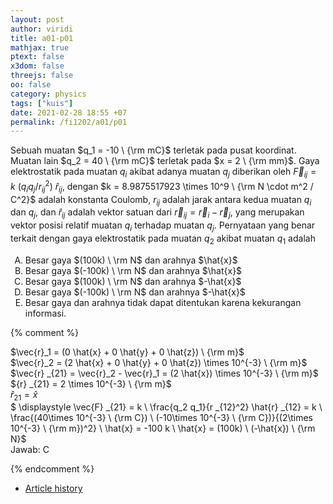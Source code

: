 ```yaml
---
layout: post
author: viridi
title: a01-p01
mathjax: true
ptext: false
x3dom: false
threejs: false
oo: false
category: physics
tags: ["kuis"]
date: 2021-02-28 18:55 +07
permalink: /fi1202/a01/p01
---
```

Sebuah muatan $q_1 = -10 \ {\rm mC}$ terletak pada pusat koordinat. Muatan lain $q_2 = 40 \ {\rm mC}$ terletak pada $x = 2 \ {\rm mm}$. Gaya elektrostatik pada muatan $q_i$ akibat adanya muatan $q_j$ diberikan oleh $\vec{F} _{ij} = k \ (q_i q_j / r _{ij}^2) \ \hat{r} _{ij}$, dengan $k = 8.9875517923 \times 10^9 \ {\rm N \cdot m^2 / C^2}$ adalah konstanta Coulomb, $r _{ij}$ adalah jarak antara kedua muatan $q_i$ dan $q_j$, dan $\hat{r} _{ij}$ adalah vektor satuan dari $\vec{r} _{ij} = \vec{r}_i -  \vec{r}_j$, yang merupakan vektor posisi relatif muatan $q_i$ terhadap muatan $q_j$. Pernyataan yang benar terkait dengan gaya elektrostatik pada muatan $q_2$ akibat muatan $q_1$ adalah
<ol type="A">
<li>Besar gaya $(100k) \ \rm N$ dan arahnya $\hat{x}$</li>
<li>Besar gaya $(-100k) \ \rm N$ dan arahnya $\hat{x}$</li>
<li>Besar gaya $(100k) \ \rm N$ dan arahnya $-\hat{x}$</li>
<li>Besar gaya $(-100k) \ \rm N$ dan arahnya $-\hat{x}$</li>
<li>Besar gaya dan arahnya tidak dapat ditentukan karena kekurangan informasi.</li>
</ol>

{% comment %}

$\vec{r}_1 = (0 \hat{x} + 0 \hat{y} + 0 \hat{z}) \ {\rm m}$ \
$\vec{r}_2 = (2 \hat{x} + 0 \hat{y} + 0 \hat{z}) \times 10^{-3} \ {\rm m}$ \
$\vec{r} _{21} = \vec{r}_2 - \vec{r}_1 = (2 \hat{x}) \times 10^{-3} \ {\rm m}$ \
${r} _{21} = 2 \times 10^{-3} \ {\rm m}$ \
$\hat{r} _{21} = \hat{x}$ \
$ \displaystyle \vec{F} _{21} = k \ \frac{q_2 q_1}{r _{12}^2} \hat{r} _{12} = k \ \frac{(40\times 10^{-3} \ {\rm C}) \ (-10\times 10^{-3} \ {\rm C})}{(2\times 10^{-3} \ {\rm m})^2} \ \hat{x} = -100 k \ \hat{x} = (100k) \ (-\hat{x}) \ {\rm N}$ \
Jawab: C

{% endcomment %}

+ [Article history](https://github.com/butiran/butiran.github.io/commits/master/_posts/fi1202/a01/2021-02-28-p01.md)
